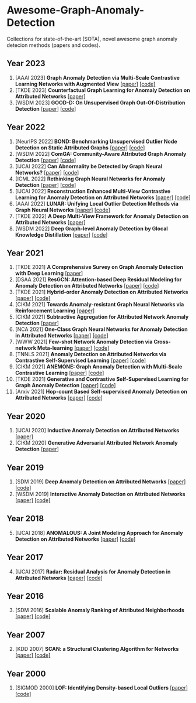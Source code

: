 # Awesome-Graph-Anomaly-Detection
Collections for state-of-the-art (SOTA), novel awesome graph anomaly detecion methods (papers and codes).

## Year 2023
1. [AAAI 2023] **Graph Anomaly Detection via Multi-Scale Contrastive Learning Networks with Augmented View** [[paper]](https://arxiv.org/abs/2212.00535) [[code]](https://github.com/FelixDJC/GRADATE)
2. [TKDE 2023] **Counterfactual Graph Learning for Anomaly Detection on Attributed Networks** [[paper]](https://www.researchgate.net/publication/368909540_Counterfactual_Graph_Learning_for_Anomaly_Detection_on_Attributed_Networks)
3. [WSDM 2023] **GOOD-D: On Unsupervised Graph Out-Of-Distribution Detection** [[paper]](https://arxiv.org/pdf/2211.04208.pdf) [[code]](https://github.com/yixinliu233/G-OOD-D)

## Year 2022
1. [NeurIPS 2022] **BOND: Benchmarking Unsupervised Outlier Node Detection on Static Attributed Graphs** [[paper]](https://openreview.net/pdf?id=YXvGXEmtZ5N) [[code]](https://github.com/pygod-team/pygod)
2. [WSDM 2022] **ComGA: Community-Aware Attributed Graph Anomaly Detection** [[paper]](https://dl.acm.org/doi/abs/10.1145/3488560.3498389) [[code]](https://github.com/XuexiongLuoMQ/ComGA)
3. [IJCAI 2022] **Can Abnormality be Detected by Graph Neural Networks?** [[paper]](http://yangy.org/works/gnn/IJCAI22_Abnormality.pdf) [[code]](https://github.com/zjunet/AMNet)
4. [ICML 2022] **Rethinking Graph Neural Networks for Anomaly Detection** [[paper]](https://arxiv.org/pdf/2205.15508) [[code]](https://github.com/squareRoot3/Rethinking-Anomaly-Detection)
5. [IJCAI 2022] **Reconstruction Enhanced Multi-View Contrastive Learning for Anomaly Detection on Attributed Networks** [[paper]](https://arxiv.org/pdf/2108.09896) [[code]](https://github.com/Zjer12/Sub)
6. [AAAI 2022] **LUNAR: Unifying Local Outlier Detection Methods via Graph Neural Networks** [[paper]](https://ojs.aaai.org/index.php/AAAI/article/view/20629/20388) [[code]](https://github.com/agoodge/LUNAR)
7. [TKDE 2022] **A Deep Multi-View Framework for Anomaly Detection on Attributed Networks** [[paper]](https://ieeexplore.ieee.org/abstract/document/9162509/) 
8. [WSDM 2022] **Deep Graph-level Anomaly Detection by Glocal Knowledge Distillation** [[paper]](https://arxiv.org/pdf/2112.10063) [[code]](https://github.com/RongrongMa/GLocalKD)

## Year 2021
1. [TKDE 2021] **A Comprehensive Survey on Graph Anomaly Detection with Deep Learning** [[paper]](https://arxiv.org/pdf/2106.07178.pdf)
2. [DSAA 2021] **ResGCN: Attention-based Deep Residual Modeling for Anomaly Detection on Attributed Networks** [[paper]](https://link.springer.com/content/pdf/10.1007/s10994-021-06044-0.pdf) [[code]](https://bitbucket.org/paulpei/resgcn)
3. [TKDE 2021] **Hybrid-order Anomaly Detection on Attributed Networks** [[paper]](https://ieeexplore.ieee.org/abstract/document/9560054/) [[code]](https://github.com/zirui-yuan/HO-GAT)
4. [CIKM 2021] **Towards Anomaly-resistant Graph Neural Networks via Reinforcement Learning** [[paper]](https://www.public.asu.edu/~kding9/pdf/CIKM2021_RARE-GNN.pdf) 
5. [CIKM 2021] **Subtractive Aggregation for Attributed Network Anomaly Detection** [[paper]](https://www4.comp.polyu.edu.hk/~xiaohuang/docs/Shuang_CIKM21.pdf) 
6. [NCA 2021] **One-Class Graph Neural Networks for Anomaly Detection in Attributed Networks** [[paper]](https://arxiv.org/pdf/2002.09594) [[code]](https://github.com/WangXuhongCN/OCGNN)
7. [WWW 2021] **Few-shot Network Anomaly Detection via Cross-network Meta-learning** [[paper]](https://arxiv.org/pdf/2102.11165) [[code]](https://github.com/kaize0409/Meta-GDN_AnomalyDetection)
8. [TNNLS 2021] **Anomaly Detection on Attributed Networks via Contrastive Self-Supervised Learning** [[paper]](https://arxiv.org/pdf/2103.00113) [[code]](https://github.com/GRAND-Lab/CoLA)
9. [CIKM 2021] **ANEMONE: Graph Anomaly Detection with Multi-Scale Contrastive Learning** [[paper]](https://shiruipan.github.io/publication/cikm-21-jin/cikm-21-jin.pdf) [[code]](https://github.com/GRAND-Lab/ANEMONE)
10. [TKDE 2021] **Generative and Contrastive Self-Supervised Learning for Graph Anomaly Detection** [[paper]](https://arxiv.org/pdf/2108.09896) [[code]](https://github.com/KimMeen/SL-GAD)
11. [Arxiv 2021] **Hop-count Based Self-supervised Anomaly Detection on Attributed Networks** [[paper]](https://arxiv.org/pdf/2104.07917) [[code]](https://github.com/TienjinHuang/GraphAnomalyDetection)

## Year 2020
1. [IJCAI 2020] **Inductive Anomaly Detection on Attributed Networks** [[paper]](http://www.ece.virginia.edu/~jl6qk/pubs/IJCAI2020-1.pdf) 
2. [CIKM 2020] **Generative Adversarial Attributed Network Anomaly Detection** [[paper]](https://static.aminer.cn/storage/pdf/acm/20/cikm/10.1145/3340531.3412070.pdf) 

## Year 2019
1. [SDM 2019] **Deep Anomaly Detection on Attributed Networks** [[paper]](https://www.researchgate.net/profile/Kaize-Ding/publication/332888297_Deep_Anomaly_Detection_on_Attributed_Networks/links/606f78364585150fe993abb6/Deep-Anomaly-Detection-on-Attributed-Networks.pdf) [[code]](https://github.com/kaize0409/GCN_AnomalyDetection_pytorch)
1. [WSDM 2019] **Interactive Anomaly Detection on Attributed Networks** [[paper]](https://dl.acm.org/doi/pdf/10.1145/3289600.3290964) [[code]](https://github.com/kaize0409/GraphUCB_AnomalyDetection)

## Year 2018
5. [IJCAI 2018] **ANOMALOUS: A Joint Modeling Approach for Anomaly Detection on Attributed Networks** [[paper]](https://www.ijcai.org/Proceedings/2018/0488.pdf) [[code]](https://github.com/zpeng27/ANOMALOUS)

## Year 2017
4. [IJCAI 2017] **Radar: Residual Analysis for Anomaly Detection in Attributed Networks** [[paper]](https://www.researchgate.net/profile/Jundong-Li/publication/318830338_Radar_Residual_Analysis_for_Anomaly_Detection_in_Attributed_Networks/links/5a1f17c4458515a4c3d478ce/Radar-Residual-Analysis-for-Anomaly-Detection-in-Attributed-Networks.pdf) [[code]](https://github.com/szumbrunn/radar-java)

## Year 2016
3. [SDM 2016] **Scalable Anomaly Ranking of Attributed Neighborhoods** [[paper]](https://epubs.siam.org/doi/pdf/10.1137/1.9781611974348.24) [[code]]()

## Year 2007
2. [KDD 2007] **SCAN: a Structural Clustering Algorithm for Networks** [[paper]](http://web.cs.ucla.edu/~yzsun/classes/2014Spring_CS7280/Papers/Clustering/SCAN.pdf) [[code]](https://github.com/gombaniro/SCAN-A-Structural-Clustering-Algorithm-for-Networks)

## Year 2000
1. [SIGMOD 2000] **LOF: Identifying Density-based Local Outliers** [[paper]](https://dl.acm.org/doi/pdf/10.1145/342009.335388) [[code]](https://github.com/damjankuznar/pylof)